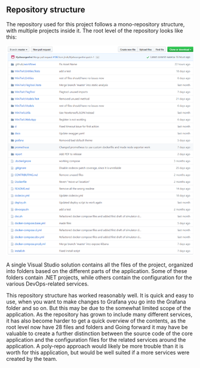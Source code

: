 ## Repository structure
The repository used for this project follows a mono-repository structure, with multiple projects inside it. The root level of the repository looks like this:

![Repository root level](./assets/repo.png)
 
A single Visual Studio solution contains all the files of the project, organized into folders based on the different parts of the application. Some of these folders contain .NET projects, while others contain the configuration for the various DevOps-related services.

This repository structure has worked reasonably well. It is quick and easy to use, when you want to make changes to Grafana you go into the Grafana folder and so on. But this may be due to the somewhat limited scope of the application. As the repository has grown to include many different services, it has also become harder to get a quick overview of the contents, as the root level now have 28 files and folders and Going forward it may have be valuable to create a further distinction between the source code of the core application and the configuration files for the related services around the application. A poly-repo approach would likely be more trouble than it is worth for this application, but would be well suited if a more services were created by the team.
